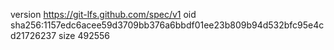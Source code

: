 version https://git-lfs.github.com/spec/v1
oid sha256:1157edc6acee59d3709bb376a6bbdf01ee23b809b94d532bfc95e4cd21726237
size 492556
